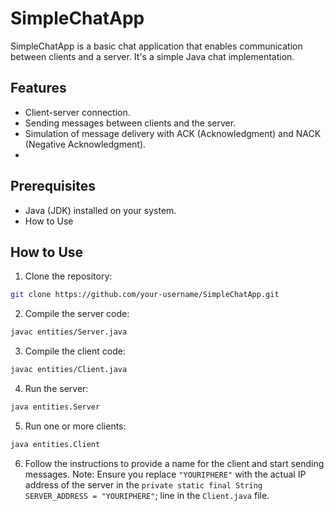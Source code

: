 # SimpleChatApp

SimpleChatApp is a basic chat application that enables communication between clients and a server. It's a simple Java chat implementation.

## Features
- Client-server connection.
- Sending messages between clients and the server.
- Simulation of message delivery with ACK (Acknowledgment) and NACK (Negative Acknowledgment).
- 
## Prerequisites
- Java (JDK) installed on your system.
- How to Use

## How to Use
1. Clone the repository:
```bash
git clone https://github.com/your-username/SimpleChatApp.git
```

2. Compile the server code:
```bash
javac entities/Server.java
```

3. Compile the client code:
```bash
javac entities/Client.java
```

4. Run the server:
```bash
java entities.Server
```

5. Run one or more clients:
```bash
java entities.Client
```

6. Follow the instructions to provide a name for the client and start sending messages.
Note: Ensure you replace `"YOURIPHERE"` with the actual IP address of the server in the `private static final String SERVER_ADDRESS = "YOURIPHERE"`; line in the `Client.java` file.
